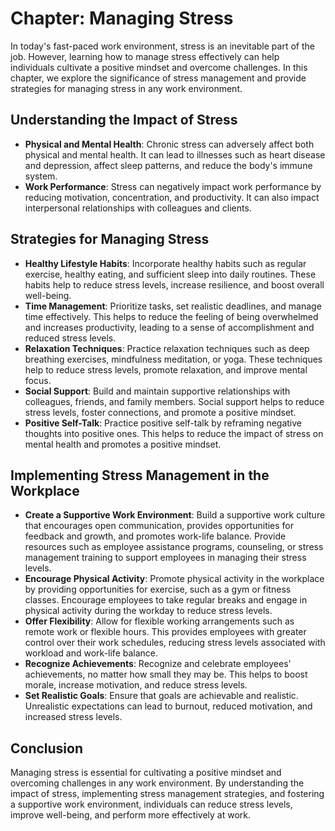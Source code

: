 Chapter: Managing Stress
========================

In today's fast-paced work environment, stress is an inevitable part of the job. However, learning how to manage stress effectively can help individuals cultivate a positive mindset and overcome challenges. In this chapter, we explore the significance of stress management and provide strategies for managing stress in any work environment.

Understanding the Impact of Stress
----------------------------------

* **Physical and Mental Health**: Chronic stress can adversely affect both physical and mental health. It can lead to illnesses such as heart disease and depression, affect sleep patterns, and reduce the body's immune system.
* **Work Performance**: Stress can negatively impact work performance by reducing motivation, concentration, and productivity. It can also impact interpersonal relationships with colleagues and clients.

Strategies for Managing Stress
------------------------------

* **Healthy Lifestyle Habits**: Incorporate healthy habits such as regular exercise, healthy eating, and sufficient sleep into daily routines. These habits help to reduce stress levels, increase resilience, and boost overall well-being.
* **Time Management**: Prioritize tasks, set realistic deadlines, and manage time effectively. This helps to reduce the feeling of being overwhelmed and increases productivity, leading to a sense of accomplishment and reduced stress levels.
* **Relaxation Techniques**: Practice relaxation techniques such as deep breathing exercises, mindfulness meditation, or yoga. These techniques help to reduce stress levels, promote relaxation, and improve mental focus.
* **Social Support**: Build and maintain supportive relationships with colleagues, friends, and family members. Social support helps to reduce stress levels, foster connections, and promote a positive mindset.
* **Positive Self-Talk**: Practice positive self-talk by reframing negative thoughts into positive ones. This helps to reduce the impact of stress on mental health and promotes a positive mindset.

Implementing Stress Management in the Workplace
-----------------------------------------------

* **Create a Supportive Work Environment**: Build a supportive work culture that encourages open communication, provides opportunities for feedback and growth, and promotes work-life balance. Provide resources such as employee assistance programs, counseling, or stress management training to support employees in managing their stress levels.
* **Encourage Physical Activity**: Promote physical activity in the workplace by providing opportunities for exercise, such as a gym or fitness classes. Encourage employees to take regular breaks and engage in physical activity during the workday to reduce stress levels.
* **Offer Flexibility**: Allow for flexible working arrangements such as remote work or flexible hours. This provides employees with greater control over their work schedules, reducing stress levels associated with workload and work-life balance.
* **Recognize Achievements**: Recognize and celebrate employees' achievements, no matter how small they may be. This helps to boost morale, increase motivation, and reduce stress levels.
* **Set Realistic Goals**: Ensure that goals are achievable and realistic. Unrealistic expectations can lead to burnout, reduced motivation, and increased stress levels.

Conclusion
----------

Managing stress is essential for cultivating a positive mindset and overcoming challenges in any work environment. By understanding the impact of stress, implementing stress management strategies, and fostering a supportive work environment, individuals can reduce stress levels, improve well-being, and perform more effectively at work.
